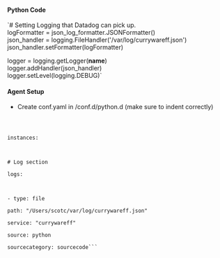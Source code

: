 #### Python Code

`# Setting Logging that Datadog can pick up.  
logFormatter = json_log_formatter.JSONFormatter()  
json_handler = logging.FileHandler('/var/log/currywareff.json')  
json_handler.setFormatter(logFormatter)  
  
logger = logging.getLogger(__name__)  
logger.addHandler(json_handler)  
logger.setLevel(logging.DEBUG)`

#### Agent Setup
- Create conf.yaml in <agent folder>/conf.d/python.d (make sure to indent correctly)

```init_config:

  

instances:

  

# Log section

logs:

  

- type: file

path: "/Users/scotc/var/log/currywareff.json"

service: "currywareff"

source: python

sourcecategory: sourcecode```